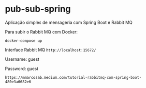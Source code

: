 # pub-sub-spring
Aplicação simples de mensageria com Spring Boot e Rabbit MQ


Para subir o Rabbit MQ com Docker:

```console
docker-compose up
```

Interface Rabbit MQ
``
http://localhost:15672/
``

Username: guest

Password: guest

``
https://mmarcosab.medium.com/tutorial-rabbitmq-com-spring-boot-480e3a6682e6
``
